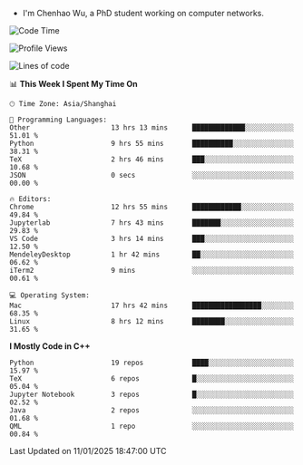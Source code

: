- I'm Chenhao Wu, a PhD student working on computer networks.

<!--START_SECTION:waka-->
![Code Time](http://img.shields.io/badge/Code%20Time-330%20hrs%2039%20mins-blue)

![Profile Views](http://img.shields.io/badge/Profile%20Views-1-blue)

![Lines of code](https://img.shields.io/badge/From%20Hello%20World%20I%27ve%20Written-12.4%20million%20lines%20of%20code-blue)

📊 **This Week I Spent My Time On** 

```text
🕑︎ Time Zone: Asia/Shanghai

💬 Programming Languages: 
Other                    13 hrs 13 mins      █████████████░░░░░░░░░░░░   51.01 % 
Python                   9 hrs 55 mins       ██████████░░░░░░░░░░░░░░░   38.31 % 
TeX                      2 hrs 46 mins       ███░░░░░░░░░░░░░░░░░░░░░░   10.68 % 
JSON                     0 secs              ░░░░░░░░░░░░░░░░░░░░░░░░░   00.00 % 

🔥 Editors: 
Chrome                   12 hrs 55 mins      ████████████░░░░░░░░░░░░░   49.84 % 
Jupyterlab               7 hrs 43 mins       ███████░░░░░░░░░░░░░░░░░░   29.83 % 
VS Code                  3 hrs 14 mins       ███░░░░░░░░░░░░░░░░░░░░░░   12.50 % 
MendeleyDesktop          1 hr 42 mins        ██░░░░░░░░░░░░░░░░░░░░░░░   06.62 % 
iTerm2                   9 mins              ░░░░░░░░░░░░░░░░░░░░░░░░░   00.61 % 

💻 Operating System: 
Mac                      17 hrs 42 mins      █████████████████░░░░░░░░   68.35 % 
Linux                    8 hrs 12 mins       ████████░░░░░░░░░░░░░░░░░   31.65 % 
```

**I Mostly Code in C++** 

```text
Python                   19 repos            ████░░░░░░░░░░░░░░░░░░░░░   15.97 % 
TeX                      6 repos             █░░░░░░░░░░░░░░░░░░░░░░░░   05.04 % 
Jupyter Notebook         3 repos             █░░░░░░░░░░░░░░░░░░░░░░░░   02.52 % 
Java                     2 repos             ░░░░░░░░░░░░░░░░░░░░░░░░░   01.68 % 
QML                      1 repo              ░░░░░░░░░░░░░░░░░░░░░░░░░   00.84 % 
```




 Last Updated on 11/01/2025 18:47:00 UTC
<!--END_SECTION:waka-->
